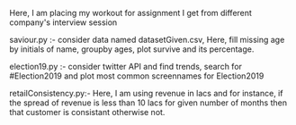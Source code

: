 Here, I am placing my workout for assignment I get from different company's interview session

saviour.py :- consider data named datasetGiven.csv, Here, fill missing age by initials of name, groupby ages, plot survive and its percentage.

election19.py :- consider twitter API and find trends, search for #Election2019 and plot most common screennames for Election2019

retailConsistency.py:- Here, I am using revenue in lacs and for instance, if the spread of revenue is less than 10 lacs for given number of months then that customer is consistant otherwise not. 
